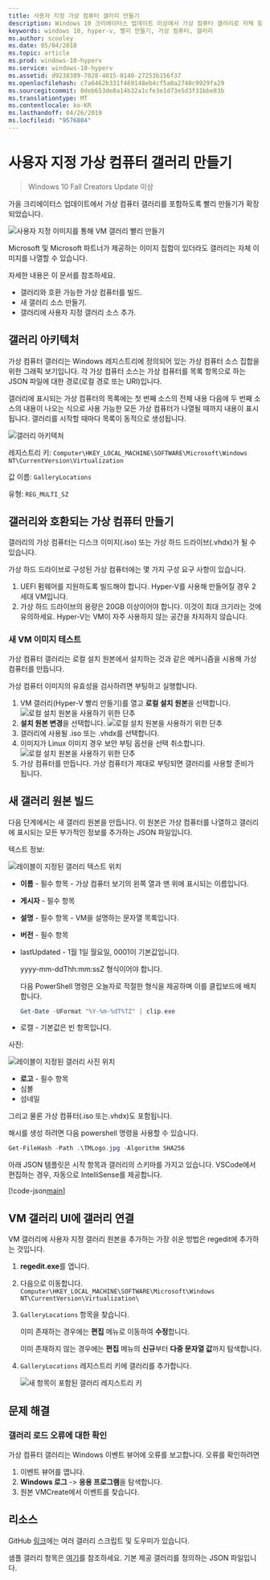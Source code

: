 ```yaml
---
title: 사용자 지정 가상 컴퓨터 갤러리 만들기
description: Windows 10 크리에이터스 업데이트 이상에서 가상 컴퓨터 갤러리로 자체 항목을 빌드하세요.
keywords: windows 10, hyper-v, 빨리 만들기, 가상 컴퓨터, 갤러리
ms.author: scooley
ms.date: 05/04/2018
ms.topic: article
ms.prod: windows-10-hyperv
ms.service: windows-10-hyperv
ms.assetid: d9238389-7028-4015-8140-27253b156f37
ms.openlocfilehash: c7a6462b331f469148eb4cf5a0a2740c9929fa29
ms.sourcegitcommit: 0deb653de8a14b32a1cfe3e1d73e5d3f31bbe83b
ms.translationtype: MT
ms.contentlocale: ko-KR
ms.lasthandoff: 04/26/2019
ms.locfileid: "9576804"
---
```

# <a name="create-a-custom-virtual-machine-gallery"></a>사용자 지정 가상 컴퓨터 갤러리 만들기

> Windows 10 Fall Creators Update 이상

가을 크리에이터스 업데이트에서 가상 컴퓨터 갤러리를 포함하도록 빨리 만들기가 확장되었습니다.

![사용자 지정 이미지를 통해 VM 갤러리 빨리 만들기](media/vmgallery.png)

Microsoft 및 Microsoft 파트너가 제공하는 이미지 집합이 있더라도 갤러리는 자체 이미지를 나열할 수 있습니다.

자세한 내용은 이 문서를 참조하세요.

* 갤러리와 호환 가능한 가상 컴퓨터를 빌드.
* 새 갤러리 소스 만들기.
* 갤러리에 사용자 지정 갤러리 소스 추가.

## <a name="gallery-architecture"></a>갤러리 아키텍처

가상 컴퓨터 갤러리는 Windows 레지스트리에 정의되어 있는 가상 컴퓨터 소스 집합을 위한 그래픽 보기입니다.  각 가상 컴퓨터 소스는 가상 컴퓨터를 목록 항목으로 하는 JSON 파일에 대한 경로(로컬 경로 또는 URI)입니다.

갤러리에 표시되는 가상 컴퓨터의 목록에는 첫 번째 소스의 전체 내용 다음에 두 번째 소스의 내용이 나오는 식으로 사용 가능한 모든 가상 컴퓨터가 나열될 때까지 내용이 표시됩니다.  갤러리를 시작할 때마다 목록이 동적으로 생성됩니다.

![갤러리 아키텍처](media/vmgallery-architecture.png)

레지스트리 키: `Computer\HKEY_LOCAL_MACHINE\SOFTWARE\Microsoft\Windows NT\CurrentVersion\Virtualization`

값 이름: `GalleryLocations`

유형: `REG_MULTI_SZ`

## <a name="create-gallery-compatible-virtual-machines"></a>갤러리와 호환되는 가상 컴퓨터 만들기

갤러리의 가상 컴퓨터는 디스크 이미지(.iso) 또는 가상 하드 드라이브(.vhdx)가 될 수 있습니다.

가상 하드 드라이브로 구성된 가상 컴퓨터에는 몇 가지 구성 요구 사항이 있습니다.

1. UEFI 펌웨어를 지원하도록 빌드해야 합니다. Hyper-V를 사용해 만들어질 경우 2세대 VM입니다.
1. 가상 하드 드라이브의 용량은 20GB 이상이어야 합니다. 이것이 최대 크기라는 것에 유의하세요.  Hyper-V는 VM이 자주 사용하지 않는 공간을 차지하지 않습니다.

### <a name="testing-a-new-vm-image"></a>새 VM 이미지 테스트

가상 컴퓨터 갤러리는 로컬 설치 원본에서 설치하는 것과 같은 메커니즘을 시용해 가상 컴퓨터를 만듭니다.

가상 컴퓨터 이미지의 유효성을 검사하려면 부팅하고 실행합니다.

1. VM 갤러리(Hyper-V 빨리 만들기)를 열고 **로컬 설치 원본**을 선택합니다.
  ![로컬 설치 원본을 사용하기 위한 단추](media/use-local-source.png)
1. **설치 원본 변경**을 선택합니다.
  ![로컬 설치 원본을 사용하기 위한 단추](media/change-source.png)
1. 갤러리에 사용될 .iso 또는 .vhdx를 선택합니다.
1. 이미지가 Linux 이미지 경우 보안 부팅 옵션을 선택 취소합니다.
  ![로컬 설치 원본을 사용하기 위한 단추](media/toggle-secure-boot.png)
1. 가상 컴퓨터를 만듭니다.  가상 컴퓨터가 제대로 부팅되면 갤러리를 사용할 준비가 됩니다.

## <a name="build-a-new-gallery-source"></a>새 갤러리 원본 빌드

다음 단계에서는 새 갤러리 원본을 만듭니다.  이 원본은 가상 컴퓨터를 나열하고 갤러리에 표시되는 모든 부가적인 정보를 추가하는 JSON 파일입니다.

텍스트 정보:

![레이블이 지정된 갤러리 텍스트 위치](media/gallery-text.png)

* **이름** - 필수 항목 - 가상 컴퓨터 보기의 왼쪽 열과 맨 위에 표시되는 이름입니다.
* **게시자** - 필수 항목
* **설명** - 필수 항목 - VM을 설명하는 문자열 목록입니다.
* **버전** - 필수 항목
* lastUpdated - 1월 1일 월요일, 0001이 기본값입니다.

  yyyy-mm-ddThh:mm:ssZ 형식이어야 합니다.

  다음 PowerShell 명령은 오늘자로 적절한 형식을 제공하며 이를 클립보드에 배치합니다.

  ``` PowerShell
  Get-Date -UFormat "%Y-%m-%dT%TZ" | clip.exe
  ```

* 로캘 - 기본값은 빈 항목입니다.

사진:

![레이블이 지정된 갤러리 사진 위치](media/gallery-pictures.png)

* **로고** - 필수 항목
* 심볼
* 섬네일

그리고 물론 가상 컴퓨터(.iso 또는.vhdx)도 포함됩니다.

해시를 생성 하려면 다음 powershell 명령을 사용할 수 있습니다.

  ``` PowerShell
  Get-FileHash -Path .\TMLogo.jpg -Algorithm SHA256
  ```

아래 JSON 템플릿은 시작 항목과 갤러리의 스키마를 가지고 있습니다.  VSCode에서 편집하는 경우, 자동으로 IntelliSense를 제공합니다.

[!code-json[main](../../../hyperv-tools/vmgallery/vm-gallery-template.json)]

## <a name="connect-your-gallery-to-the-vm-gallery-ui"></a>VM 갤러리 UI에 갤러리 연결

VM 갤러리에 사용자 지정 갤러리 원본을 추가하는 가장 쉬운 방법은 regedit에 추가하는 것입니다.

1. **regedit.exe**를 엽니다.
1. 다음으로 이동합니다. `Computer\HKEY_LOCAL_MACHINE\SOFTWARE\Microsoft\Windows NT\CurrentVersion\Virtualization\`
1. `GalleryLocations` 항목을 찾습니다.

    이미 존재하는 경우에는 **편집** 메뉴로 이동하여 **수정**합니다.

    이미 존재하지 않는 경우에는 **편집** 메뉴의 **신규**부터 **다중 문자열 값**까지 탐색합니다.

1. `GalleryLocations` 레지스트리 키에 갤러리를 추가합니다.

    ![새 항목이 포함된 갤러리 레지스트리 키](media/new-gallery-uri.png)

## <a name="troubleshooting"></a>문제 해결

### <a name="check-for-errors-loading-gallery"></a>갤러리 로드 오류에 대한 확인

가상 컴퓨터 갤러리는 Windows 이벤트 뷰어에 오류를 보고합니다.  오류를 확인하려면

1. 이벤트 뷰어를 엽니다.
1. **Windows 로그** -> **응용 프로그램**을 탐색합니다.
1. 원본 VMCreate에서 이벤트를 찾습니다.

## <a name="resources"></a>리소스

GitHub [링크](https://github.com/MicrosoftDocs/Virtualization-Documentation/tree/live/hyperv-tools/vmgallery)에는 여러 갤러리 스크립트 및 도우미가 있습니다.

샘플 갤러리 항목은 [여기](https://go.microsoft.com/fwlink/?linkid=851584)를 참조하세요.  기본 제공 갤러리를 정의하는 JSON 파일입니다.
